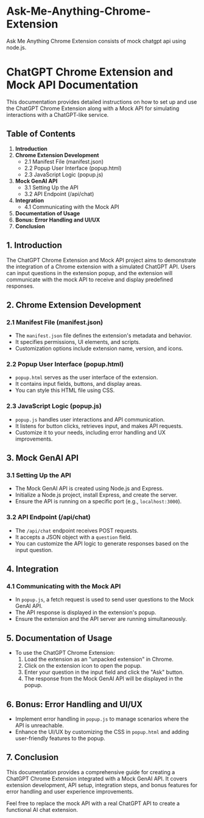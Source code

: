 # Ask-Me-Anything-Chrome-Extension
Ask Me Anything Chrome Extension consists of mock chatgpt api using node.js.

# ChatGPT Chrome Extension and Mock API Documentation

This documentation provides detailed instructions on how to set up and use the ChatGPT Chrome Extension along with a Mock API for simulating interactions with a ChatGPT-like service.

## Table of Contents

1. **Introduction**
2. **Chrome Extension Development**
   - 2.1 Manifest File (manifest.json)
   - 2.2 Popup User Interface (popup.html)
   - 2.3 JavaScript Logic (popup.js)
3. **Mock GenAI API**
   - 3.1 Setting Up the API
   - 3.2 API Endpoint (/api/chat)
4. **Integration**
   - 4.1 Communicating with the Mock API
5. **Documentation of Usage**
6. **Bonus: Error Handling and UI/UX**
7. **Conclusion**

## 1. Introduction

The ChatGPT Chrome Extension and Mock API project aims to demonstrate the integration of a Chrome extension with a simulated ChatGPT API. Users can input questions in the extension popup, and the extension will communicate with the mock API to receive and display predefined responses.

## 2. Chrome Extension Development

### 2.1 Manifest File (manifest.json)

- The `manifest.json` file defines the extension's metadata and behavior.
- It specifies permissions, UI elements, and scripts.
- Customization options include extension name, version, and icons.

### 2.2 Popup User Interface (popup.html)

- `popup.html` serves as the user interface of the extension.
- It contains input fields, buttons, and display areas.
- You can style this HTML file using CSS.

### 2.3 JavaScript Logic (popup.js)

- `popup.js` handles user interactions and API communication.
- It listens for button clicks, retrieves input, and makes API requests.
- Customize it to your needs, including error handling and UX improvements.

## 3. Mock GenAI API

### 3.1 Setting Up the API

- The Mock GenAI API is created using Node.js and Express.
- Initialize a Node.js project, install Express, and create the server.
- Ensure the API is running on a specific port (e.g., `localhost:3000`).

### 3.2 API Endpoint (/api/chat)

- The `/api/chat` endpoint receives POST requests.
- It accepts a JSON object with a `question` field.
- You can customize the API logic to generate responses based on the input question.

## 4. Integration

### 4.1 Communicating with the Mock API

- In `popup.js`, a fetch request is used to send user questions to the Mock GenAI API.
- The API response is displayed in the extension's popup.
- Ensure the extension and the API server are running simultaneously.

## 5. Documentation of Usage

- To use the ChatGPT Chrome Extension:
  1. Load the extension as an "unpacked extension" in Chrome. 
  2. Click on the extension icon to open the popup.
  3. Enter your question in the input field and click the "Ask" button.
  4. The response from the Mock GenAI API will be displayed in the popup.

## 6. Bonus: Error Handling and UI/UX

- Implement error handling in `popup.js` to manage scenarios where the API is unreachable.
- Enhance the UI/UX by customizing the CSS in `popup.html` and adding user-friendly features to the popup.

## 7. Conclusion

This documentation provides a comprehensive guide for creating a ChatGPT Chrome Extension integrated with a Mock GenAI API. It covers extension development, API setup, integration steps, and bonus features for error handling and user experience improvements.

Feel free to replace the mock API with a real ChatGPT API to create a functional AI chat extension.
